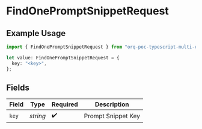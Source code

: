# FindOnePromptSnippetRequest

## Example Usage

```typescript
import { FindOnePromptSnippetRequest } from "orq-poc-typescript-multi-env-version/models/operations";

let value: FindOnePromptSnippetRequest = {
  key: "<key>",
};
```

## Fields

| Field              | Type               | Required           | Description        |
| ------------------ | ------------------ | ------------------ | ------------------ |
| `key`              | *string*           | :heavy_check_mark: | Prompt Snippet Key |